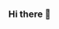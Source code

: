 ### Hi there 👋

<!--
**begumyaprak/begumyaprak** is a ✨ _special_ ✨ repository because its `README.md` (this file) appears on your GitHub profile.

Here are some ideas to get you started:

- 🔭 I’m currently working on ...
- 🌱 I’m currently learning ...
- 👯 I’m looking to collaborate on ...
- 🤔 I’m looking for help with ...
- 💬 Ask me about ...
- 📫 How to reach me: begmyaprak@gmail.com
- 😄 Pronouns: ...
- ⚡ Fun fact: ...
-->
